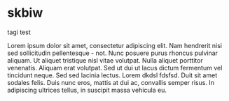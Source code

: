 # skbiw

tagi test

Lorem ipsum dolor sit amet, consectetur adipiscing elit. Nam hendrerit nisi sed sollicitudin pellentesque - not.
Nunc posuere purus rhoncus pulvinar aliquam. Ut aliquet tristique nisl vitae volutpat. Nulla aliquet porttitor venenatis.
Aliquam erat volutpat. Sed ut dui ut lacus dictum fermentum vel tincidunt neque. Sed sed lacinia lectus.
Lorem dkdsl fdsfsd.
Duit sit amet sodales felis. Duis nunc eros, mattis at dui ac, convallis semper risus. In adipiscing ultrices tellus, in suscipit massa vehicula eu.
